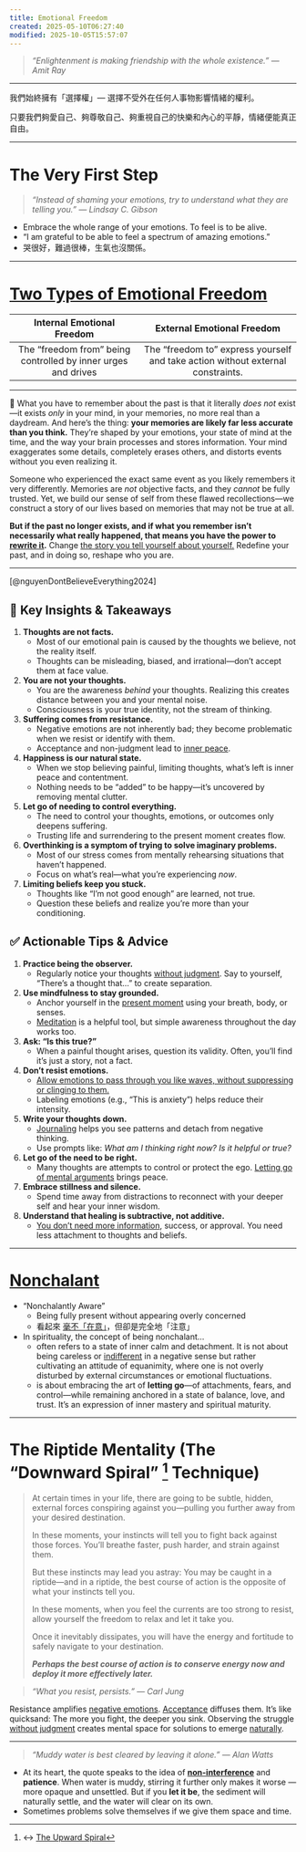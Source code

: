 ```yaml
---
title: Emotional Freedom
created: 2025-05-10T06:27:40
modified: 2025-10-05T15:57:07
---
```


> _“Enlightenment is making friendship with the whole existence.” — Amit Ray_

---

我們始終擁有「選擇權」— 選擇不受外在任何人事物影響情緒的權利。

只要我們夠愛自己、夠尊敬自己、夠重視自己的快樂和內心的平靜，情緒便能真正自由。

---

# The Very First Step

> _“Instead of shaming your emotions, try to understand what they are telling you.” — Lindsay C. Gibson_

* Embrace the whole range of your emotions. To feel is to be alive.
* “I am grateful to be able to feel a spectrum of amazing emotions.”
* 哭很好，難過很棒，生氣也沒關係。

---

# [Two Types of Emotional Freedom](https://chengweihu.com/emotional-freedom/)

| Internal Emotional Freedom | External Emotional Freedom |
| :---: | :---: |
| The “freedom from” being controlled by inner urges and drives | The “freedom to” express yourself and take action without external constraints. |

---

📌 What you have to remember about the past is that it literally _does not_ exist—it exists _only_ in your mind, in your memories, no more real than a daydream. And here’s the thing: **your memories are likely far less accurate than you think.** They’re shaped by your emotions, your state of mind at the time, and the way your brain processes and stores information. Your mind exaggerates some details, completely erases others, and distorts events without you even realizing it.

Someone who experienced the exact same event as you likely remembers it very differently. Memories are _not_ objective facts, and they _cannot_ be fully trusted. Yet, we build our sense of self from these flawed recollections—we construct a story of our lives based on memories that may not be true at all.

**But if the past no longer exists, and if what you remember isn’t necessarily what really happened, that means you have the power to [rewrite it](a-true-transformation-begins-with-a-mental-shift.md).** Change [the story you tell yourself about yourself.](be-careful-how-you-are-talking-to-yourself.md) Redefine your past, and in doing so, reshape who you are.

---

[@nguyenDontBelieveEverything2024]

## 🔑 Key Insights & Takeaways

1. **Thoughts are not facts.**
	* Most of our emotional pain is caused by the thoughts we believe, not the reality itself.
	* Thoughts can be misleading, biased, and irrational—don’t accept them at face value.
2. **You are not your thoughts.**
	* You are the awareness _behind_ your thoughts. Realizing this creates distance between you and your mental noise.
	* Consciousness is your true identity, not the stream of thinking.
3. **Suffering comes from resistance.**
	* Negative emotions are not inherently bad; they become problematic when we resist or identify with them.
	* Acceptance and non-judgment lead to [inner peace](Peace%20from%20mind.md).
4. **Happiness is our natural state.**
	* When we stop believing painful, limiting thoughts, what’s left is inner peace and contentment.
	* Nothing needs to be “added” to be happy—it’s uncovered by removing mental clutter.
5. **Let go of needing to control everything.**
	* The need to control your thoughts, emotions, or outcomes only deepens suffering.
	* Trusting life and surrendering to the present moment creates flow.
6. **Overthinking is a symptom of trying to solve imaginary problems.**
	* Most of our stress comes from mentally rehearsing situations that haven’t happened.
	* Focus on what’s real—what you’re experiencing _now_.
7. **Limiting beliefs keep you stuck.**
	* Thoughts like “I’m not good enough” are learned, not true.
	* Question these beliefs and realize you’re more than your conditioning.

## ✅ Actionable Tips & Advice

1. **Practice being the observer.**
	* Regularly notice your thoughts [without judgment](dispel-your-narratives.md). Say to yourself, “There’s a thought that…” to create separation.
2. **Use mindfulness to stay grounded.**
	* Anchor yourself in the [present moment](live-in-the-present.md) using your breath, body, or senses.
	* [Meditation](meditation.md) is a helpful tool, but simple awareness throughout the day works too.
3. **Ask: “Is this true?”**
	* When a painful thought arises, question its validity. Often, you’ll find it’s just a story, not a fact.
4. **Don’t resist emotions.**
	* [Allow emotions to pass through you like waves, without suppressing or clinging to them.](Acceptance%20and%20Commitment%20Therapy.md)
	* Labeling emotions (e.g., “This is anxiety”) helps reduce their intensity.
5. **Write your thoughts down.**
	* [Journaling](journaling.md) helps you see patterns and detach from negative thinking.
	* Use prompts like: _What am I thinking right now? Is it helpful or true?_
6. **Let go of the need to be right.**
	* Many thoughts are attempts to control or protect the ego. [Letting go of mental arguments](dispel-your-narratives.md) brings peace.
7. **Embrace stillness and silence.**
	* Spend time away from distractions to reconnect with your deeper self and hear your inner wisdom.
8. **Understand that healing is subtractive, not additive.**
	* [You don’t need more information](Information%20Overwhelm.md), success, or approval. You need less attachment to thoughts and beliefs.

---

# [Nonchalant](https://dictionary.cambridge.org/dictionary/english-chinese-traditional/nonchalant)

* “Nonchalantly Aware”
	* Being fully present without appearing overly concerned
	* 看起來 [毫不「在意」](Not%20caring%20lets%20us%20perform%20better.md)，但卻是完全地「注意」
* In spirituality, the concept of being nonchalant…
	* often refers to a state of inner calm and detachment. It is not about being careless or [indifferent](have-the-courage-to-do-the-right-things.md) in a negative sense but rather cultivating an attitude of equanimity, where one is not overly disturbed by external circumstances or emotional fluctuations.
	* is about embracing the art of **letting go**—of attachments, fears, and control—while remaining anchored in a state of balance, love, and trust. It’s an expression of inner mastery and spiritual maturity.

---

# The Riptide Mentality (The “Downward Spiral” [^1] Technique)

> At certain times in your life, there are going to be subtle, hidden, external forces conspiring against you—pulling you further away from your desired destination.
>
> In these moments, your instincts will tell you to fight back against those forces. You’ll breathe faster, push harder, and strain against them.
>
> But these instincts may lead you astray: You may be caught in a riptide—and in a riptide, the best course of action is the opposite of what your instincts tell you.
>
> In these moments, when you feel the currents are too strong to resist, allow yourself the freedom to relax and let it take you.
>
> Once it inevitably dissipates, you will have the energy and fortitude to safely navigate to your destination.
>
> _**Perhaps the best course of action is to conserve energy now and deploy it more effectively later.**_

> _“What you resist, persists.” — Carl Jung_

Resistance amplifies [negative emotions](negative-thoughts-and-emotions.md). [Acceptance](Acceptance%20and%20Commitment%20Therapy.md) diffuses them. It’s like quicksand: The more you fight, the deeper you sink. Observing the struggle [without judgment](dispel-your-narratives.md) creates mental space for solutions to emerge [naturally](wu-wei.md).

---

> _“Muddy water is best cleared by leaving it alone.” — Alan Watts_

* At its heart, the quote speaks to the idea of **[non-interference](wu-wei.md)** and **patience**. When water is muddy, stirring it further only makes it worse — more opaque and unsettled. But if you **let it be**, the sediment will naturally settle, and the water will clear on its own.
* Sometimes problems solve themselves if we give them space and time.

[^1]: ↔ [The Upward Spiral](https://sketchplanations.com/the-upward-spiral)
